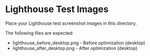 # Lighthouse Test Images

Place your Lighthouse test screenshot images in this directory.

The following files are expected:

- lighthouse_before_desktop.png - Before optimization (desktop)
- lighthouse_after_desktop.png - After optimization (desktop)
